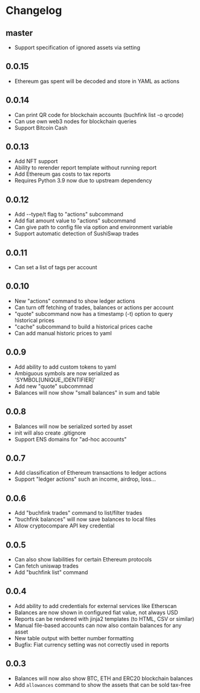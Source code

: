 # Changelog

## master

* Support specification of ignored assets via setting

## 0.0.15

* Ethereum gas spent will be decoded and store in YAML as actions

## 0.0.14

* Can print QR code for blockchain accounts (buchfink list -o qrcode)
* Can use own web3 nodes for blockchain queries
* Support Bitcoin Cash

## 0.0.13

* Add NFT support
* Ability to rerender report template without running report
* Add Ethereum gas costs to tax reports
* Requires Python 3.9 now due to upstream dependency

## 0.0.12

* Add --type/t flag to "actions" subcommand
* Add fiat amount value to "actions" subcommand
* Can give path to config file via option and environment variable
* Support automatic detection of SushiSwap trades

## 0.0.11

* Can set a list of tags per account

## 0.0.10

* New "actions" command to show ledger actions
* Can turn off fetching of trades, balances or actions per account
* "quote" subcommand now has a timestamp (-t) option to query historical prices
* "cache" subcommand to build a historical prices cache
* Can add manual historic prices to yaml

## 0.0.9

* Add ability to add custom tokens to yaml
* Ambiguous symbols are now serialized as 'SYMBOL[UNIQUE_IDENTIFIER]'
* Add new "quote" subcommnad
* Balances will now show "small balances" in sum and table

## 0.0.8

* Balances will now be serialized sorted by asset
* init will also create .gitignore
* Support ENS domains for "ad-hoc accounts"

## 0.0.7

* Add classification of Ethereum transactions to ledger actions
* Support "ledger actions" such an income, airdrop, loss...

## 0.0.6

* Add "buchfink trades" command to list/filter trades
* "buchfink balances" will now save balances to local files
* Allow cryptocompare API key credential

## 0.0.5

* Can also show liabilities for certain Ethereum protocols
* Can fetch uniswap trades
* Add "buchfink list" command

## 0.0.4

* Add ability to add credentials for external services like Etherscan
* Balances are now shown in configured fiat value, not always USD
* Reports can be rendered with jinja2 templates (to HTML, CSV or similar)
* Manual file-based accounts can now also contain balances for any asset
* New table output with better number formatting
* Bugfix: Fiat currency setting was not correctly used in reports

## 0.0.3

* Balances will now also show BTC, ETH and ERC20 blockchain balances
* Add `allowances` command to show the assets that can be sold tax-free
